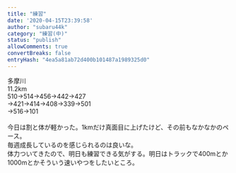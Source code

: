 ```yaml
---
title: "練習"
date: '2020-04-15T23:39:58'
author: "subaru44k"
category: "練習(中)"
status: "publish"
allowComments: true
convertBreaks: false
entryHash: "4ea5a81ab72d400b101487a1989325d0"
---
```

多摩川<br>
11.2km<br>
510→514→456→442→427<br>
→421→414→408→339→501<br>
→516→101<br>
<br>
今日は割と体が軽かった。1kmだけ真面目に上げたけど、その前もなかなかのペース。<br>
毎週成長しているのを感じられるのは良いな。<br>
体力ついてきたので、明日も練習できる気がする。明日はトラックで400mとか1000mとかそういう速いやつをしたいところ。
